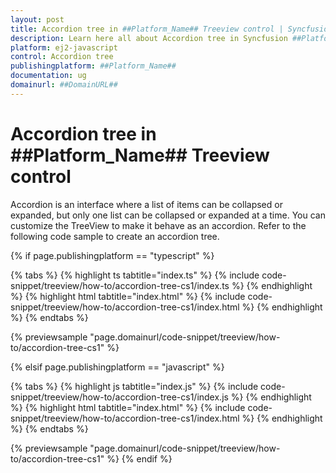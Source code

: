 ```yaml
---
layout: post
title: Accordion tree in ##Platform_Name## Treeview control | Syncfusion
description: Learn here all about Accordion tree in Syncfusion ##Platform_Name## Treeview control of Syncfusion Essential JS 2 and more.
platform: ej2-javascript
control: Accordion tree 
publishingplatform: ##Platform_Name##
documentation: ug
domainurl: ##DomainURL##
---
```


# Accordion tree in ##Platform_Name## Treeview control

Accordion is an interface where a list of items can be collapsed or expanded, but only one list can be collapsed or expanded at a time. You can customize the TreeView to make it behave as an accordion. Refer to the following code sample to create an accordion tree.

{% if page.publishingplatform == "typescript" %}

 {% tabs %}
{% highlight ts tabtitle="index.ts" %}
{% include code-snippet/treeview/how-to/accordion-tree-cs1/index.ts %}
{% endhighlight %}
{% highlight html tabtitle="index.html" %}
{% include code-snippet/treeview/how-to/accordion-tree-cs1/index.html %}
{% endhighlight %}
{% endtabs %}
        
{% previewsample "page.domainurl/code-snippet/treeview/how-to/accordion-tree-cs1" %}

{% elsif page.publishingplatform == "javascript" %}

{% tabs %}
{% highlight js tabtitle="index.js" %}
{% include code-snippet/treeview/how-to/accordion-tree-cs1/index.js %}
{% endhighlight %}
{% highlight html tabtitle="index.html" %}
{% include code-snippet/treeview/how-to/accordion-tree-cs1/index.html %}
{% endhighlight %}
{% endtabs %}

{% previewsample "page.domainurl/code-snippet/treeview/how-to/accordion-tree-cs1" %}
{% endif %}
